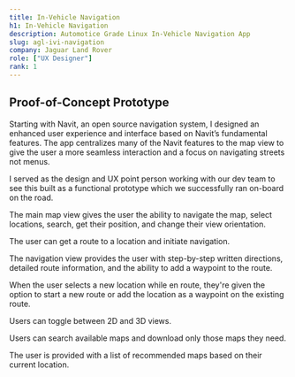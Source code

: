 ```yaml
---
title: In-Vehicle Navigation
h1: In-Vehicle Navigation
description: Automotice Grade Linux In-Vehicle Navigation App
slug: agl-ivi-navigation
company: Jaguar Land Rover
role: ["UX Designer"]
rank: 1
---
```


## Proof-of-Concept Prototype

Starting with Navit, an open source navigation system, I designed an enhanced user experience and interface based on Navit’s fundamental features. The app centralizes many of the Navit features to the map view to give the user a more seamless interaction and a focus on navigating streets not menus.

I served as the design and UX point person working with our dev team to see this built as a functional prototype which we successfully ran on-board on the road.

The main map view gives the user the ability to navigate the map, select locations, search, get their position, and change their view orientation.

The user can get a route to a location and initiate navigation.

The navigation view provides the user with step-by-step written directions, detailed route information, and the ability to add a waypoint to the route.

When the user selects a new location while en route, they're given the option to start a new route or add the location as a waypoint on the existing route.

Users can toggle between 2D and 3D views.

Users can search available maps and download only those maps they need.

The user is provided with a list of recommended maps based on their current location.
